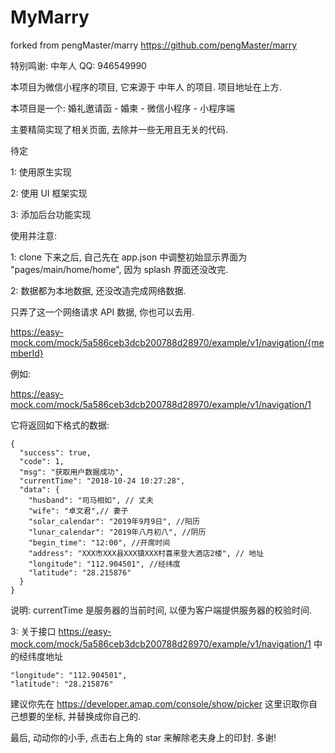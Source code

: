 # MyMarry
forked from pengMaster/marry
https://github.com/pengMaster/marry

特别鸣谢: 中年人 QQ: 946549990

本项目为微信小程序的项目, 它来源于 中年人 的项目. 项目地址在上方.

本项目是一个: 婚礼邀请函 - 婚柬 - 微信小程序 - 小程序端

主要精简实现了相关页面, 去除并一些无用且无关的代码.

待定

1: 使用原生实现

2: 使用 UI 框架实现

3: 添加后台功能实现

使用并注意:

1: clone 下来之后, 自己先在 app.json 中调整初始显示界面为 "pages/main/home/home", 因为 splash 界面还没改完.

2: 数据都为本地数据, 还没改造完成网络数据. 

只弄了这一个网络请求 API 数据, 你也可以去用.

https://easy-mock.com/mock/5a586ceb3dcb200788d28970/example/v1/navigation/{memberId}

例如:

https://easy-mock.com/mock/5a586ceb3dcb200788d28970/example/v1/navigation/1

它将返回如下格式的数据:

```
{
  "success": true,
  "code": 1,
  "msg": "获取用户数据成功",
  "currentTime": "2018-10-24 10:27:28",
  "data": {
    "husband": "司马相如", // 丈夫
    "wife": "卓文君",// 妻子
    "solar_calendar": "2019年9月9日", //阳历
    "lunar_calendar": "2019年八月初八", //阴历
    "begin_time": "12:00", //开席时间
    "address": "XXX市XXX县XXX镇XXX村喜来登大酒店2楼", // 地址
    "longitude": "112.904501", //经纬度
    "latitude": "28.215876"
  }
}
```
说明: currentTime 是服务器的当前时间, 以便为客户端提供服务器的校验时间.

3: 关于接口 https://easy-mock.com/mock/5a586ceb3dcb200788d28970/example/v1/navigation/1 中的经纬度地址

    "longitude": "112.904501",
    "latitude": "28.215876"
    
建议你先在 https://developer.amap.com/console/show/picker 这里识取你自己想要的坐标, 并替换成你自己的.


最后, 动动你的小手, 点击右上角的 star 来解除老夫身上的印封. 多谢!
